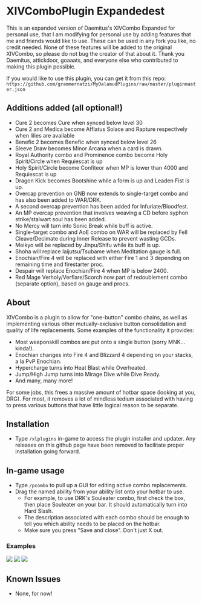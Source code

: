 # XIVComboPlugin Expandedest
This is an expanded version of Daemitus's XIVCombo Expanded for personal use, that I am modifying for personal use by adding features that me and friends would like to use. These can be used in any fork you like, no credit needed. None of these features will be added to the original XIVCombo, so please do not bug the creator of that about it. Thank you Daemitus, attickdoor, goaaats, and everyone else who contributed to making this plugin possible.

If you would like to use this plugin, you can get it from this repo: `https://github.com/grammernatzi/MyDalamudPlugins/raw/master/pluginmaster.json`

## Additions added (all optional!)

* Cure 2 becomes Cure when synced below level 30
* Cure 2 and Medica become Afflatus Solace and Rapture respectively when lilies are available
* Benefic 2 becomes Benefic when synced below level 26
* Sleeve Draw becomes Minor Arcana when a card is drawn.
* Royal Authority combo and Prominence combo become Holy Spirit/Circle when Requiescat is up
* Holy Spirit/Circle become Confiteor when MP is lower than 4000 and Requiescat is up
* Dragon Kick becomes Bootshine while a form is up and Leaden Fist is up.
* Overcap prevention on GNB now extends to single-target combo and has also been added to WAR/DRK.
* A second overcap prevention has been added for Infuriate/Bloodfest.
* An MP overcap prevention that involves weaving a CD before syphon strike/stalwart soul has been added.
* No Mercy will turn into Sonic Break while buff is active.
* Single-target combo and AoE combo on WAR will be replaced by Fell Cleave/Decimate during Inner Release to prevent wasting GCDs.
* Meikyo will be replaced by Jinpu/Shifu while its buff is up.
* Shoha will replace Iaijutsu/Tsubame when Meditation gauge is full.
* Enochian/Fire 4 will be replaced with either Fire 1 and 3 depending on remaining time and firestarter proc.
* Despair will replace Enochian/Fire 4 when MP is below 2400.
* Red Mage Verholy/Verflare/Scorch now part of redoublement combo (separate option), based on gauge and procs.

## About
XIVCombo is a plugin to allow for "one-button" combo chains, as well as implementing various other mutually-exclusive button consolidation and quality of life replacements. Some examples of the functionality it provides:
* Most weaponskill combos are put onto a single button (sorry MNK... kinda!).
* Enochian changes into Fire 4 and Blizzard 4 depending on your stacks, a la PvP Enochian.
* Hypercharge turns into Heat Blast while Overheated.
* Jump/High Jump turns into Mirage Dive while Dive Ready.
* And many, many more!

For some jobs, this frees a massive amount of hotbar space (looking at you, DRG). For most, it removes a lot of mindless tedium associated with having to press various buttons that have little logical reason to be separate.

## Installation
* Type `/xlplugins` in-game to access the plugin installer and updater. Any releases on this github page have been removed to facilitate proper installation going forward.
## In-game usage
* Type `/pcombo` to pull up a GUI for editing active combo replacements.
* Drag the named ability from your ability list onto your hotbar to use.
  * For example, to use DRK's Souleater combo, first check the box, then place Souleater on your bar. It should automatically turn into Hard Slash.
  * The description associated with each combo should be enough to tell you which ability needs to be placed on the hotbar.
  * Make sure you press "Save and close". Don't just X out.
### Examples
![](https://github.com/attickdoor/xivcomboplugin/raw/master/res/souleater_combo.gif)
![](https://github.com/attickdoor/xivcomboplugin/raw/master/res/hypercharge_heat_blast.gif)
![](https://github.com/attickdoor/xivcomboplugin/raw/master/res/eno_swap.gif)

## Known Issues
* None, for now!
